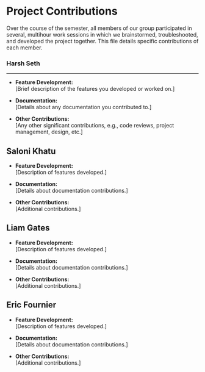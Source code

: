 # Project Contributions

Over the course of the semester, all members of our group participated in several, multihour work sessions in which we brainstormed, troubleshooted, and developed the project together.
This file details specific contributions of each member.

### Harsh Seth
---
- **Feature Development:**  
  [Brief description of the features you developed or worked on.]

- **Documentation:**  
  [Details about any documentation you contributed to.]

- **Other Contributions:**  
  [Any other significant contributions, e.g., code reviews, project management, design, etc.]

## Saloni Khatu
- **Feature Development:**  
  [Description of features developed.]

- **Documentation:**  
  [Details about documentation contributions.]

- **Other Contributions:**  
  [Additional contributions.]


## Liam Gates
- **Feature Development:**  
  [Description of features developed.]

- **Documentation:**  
  [Details about documentation contributions.]

- **Other Contributions:**  
  [Additional contributions.]

## Eric Fournier
- **Feature Development:**  
  [Description of features developed.]

- **Documentation:**  
  [Details about documentation contributions.]

- **Other Contributions:**  
  [Additional contributions.]